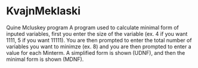 # KvajnMeklaski
Quine Mcluskey program
A program used to calculate minimal form of inputed variables, first you enter the size of the variable (ex. 4 if you want 1111, 5 if you want 11111).
You are then prompted to enter the total number of variables you want to minimze (ex. 8) and you are then prompted to enter a value for each Minterm.
A simplified form is shown (UDNF), and then the minimal form is shown (MDNF).
